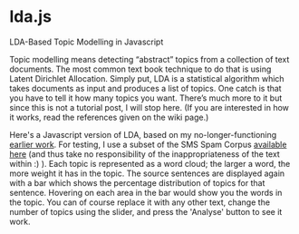 lda.js
======

LDA-Based Topic Modelling in Javascript

Topic modelling means detecting “abstract” topics from a collection of text documents. The most common text book technique to do that is using Latent Dirichlet Allocation. Simply put, LDA is a statistical algorithm which takes documents as input and produces a list of topics. One catch is that you have to tell it how many topics you want. There’s much more to it but since this is not a tutorial post, I will stop here. (If you are interested in how it works, read the references given on the wiki page.)

Here's a Javascript version of LDA, based on my no-longer-functioning [earlier work](http://chaoticity.com/lda-based-topic-modelling-in-javascript/). For testing, I use a subset of the SMS Spam Corpus [available here](http://www.dt.fee.unicamp.br/~tiago/smsspamcollection/) (and thus take no responsibility of the inappropriateness of the text within :) ). Each topic is represented as a word cloud; the larger a word, the more weight it has in the topic. The source sentences are displayed again with a bar which shows the percentage distribution of topics for that sentence. Hovering on each area in the bar would show you the words in the topic. You can of course replace it with any other text, change the number of topics using the slider, and press the 'Analyse' button to see it work.
